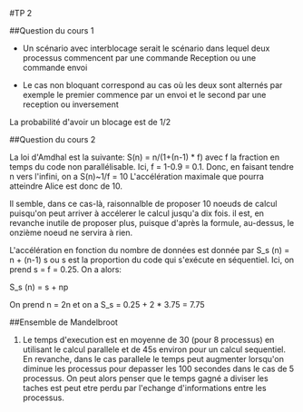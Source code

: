 #TP 2

##Question du cours 1

* Un scénario avec interblocage serait le scénario dans lequel deux processus commencent par une commande Reception ou une commande envoi

* Le cas non bloquant correspond au cas où les deux sont alternés par exemple le premier commence par un envoi et le second par une reception ou inversement 

La probabilité d'avoir un blocage est de 1/2

##Question du cours 2

La loi d'Amdhal est la suivante:
S(n) = n/(1+(n-1) * f) avec f la fraction en temps du code non parallélisable. 
Ici, f = 1-0.9 = 0.1. Donc, en faisant tendre n vers l'infini, on a
S(n)~1/f = 10
L'accélération maximale que pourra atteindre Alice est donc de 10.

Il semble, dans ce cas-là, raisonnalble de proposer 10 noeuds de calcul puisqu'on peut arriver à accélerer le calcul jusqu'a dix fois. il est, en revanche inutile de proposer plus, puisque d'après la formule, au-dessus, le onzième noeud ne servira à rien.

L'accélération en fonction du nombre de données est donnée par S_s (n) = n + (n-1) s ou s est la proportion du code qui s'exécute en séquentiel. Ici, on prend s = f = 0.25. On a alors:

S_s (n) = s + np

On prend n = 2n et on a S_s = 0.25 + 2 * 3.75 = 7.75



##Ensemble de Mandelbroot

1. Le temps d'execution est en moyenne de 30 (pour 8 processus) en utilisant le calcul parallele et de 45s environ pour un calcul sequentiel. En revanche, dans le cas parallele le temps peut augmenter lorsqu'on diminue les processus pour depasser les 100 secondes dans le cas de 5 processus. 
On peut alors penser que le temps gagné a diviser les taches est peut etre perdu par l'echange d'informations entre les processus.
